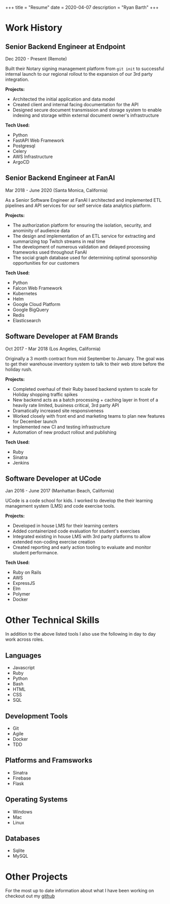 +++
title = "Resume"
date = 2020-04-07
description = "Ryan Barth"
+++
# Work History

## Senior Backend Engineer at Endpoint
Dec 2020 - Present (Remote)

Built their Notary signing management platform from `git init` to successful
internal launch to our regional rollout to the expansion of our 3rd party
integration.

**Projects:**
* Architected the initial application and data model
* Created client and internal facing documentation for the API
* Designed secure document transmission and storage system to enable indexing
  and storage within external document owner's infrastructure

**Tech Used:**
* Python
* FastAPI Web Framework
* Postgresql
* Celery
* AWS Infrastructure
* ArgoCD

## Senior Backend Engineer at FanAI
Mar 2018 - June 2020 (Santa Monica, California)

As a Senior Software Engineer at FanAI I architected and implemented ETL
pipelines and API services for our self service data analytics platform.

**Projects:**
* The authorization platform for ensuring the isolation, security, and anominity
  of audience data
* The design and implementation of an ETL service for extracting and summarizing
  top Twitch streams in real time
* The development of numerous validation and delayed processing frameworks used
  throughout FanAI
* The social graph database used for determining optimal sponsorship
  opportunities for our customers

**Tech Used:**
* Python
* Falcon Web Framework
* Kubernetes
* Helm
* Google Cloud Platform
* Google BigQuery
* Redis
* Elasticsearch

## Software Developer at FAM Brands
Oct 2017 - Mar 2018 (Los Angeles, California)

Originally a 3 month contract from mid September to January. The goal was to get
their warehouse inventory system to talk to their web store before the holiday
rush.

**Projects:**

* Completed overhaul of their Ruby based backend system to scale for Holiday
  shopping traffic spikes
* New backend acts as a batch processing + caching layer in front of a heavily
  rate limited, business critical, 3rd party API
* Dramatically increased site responsiveness
* Worked closely with front end and marketing teams to plan new features for
  December launch
* Implemented new CI and testing infrastructure
* Automation of new product rollout and publishing

**Tech Used:**
* Ruby
* Sinatra
* Jenkins


## Software Developer at UCode
Jan 2016 - June 2017 (Manhattan Beach, California)

UCode is a code school for kids. I worked to develop the their learning
management system (LMS) and code exercise tools.

**Projects:**
* Developed in house LMS for their learning centers
* Added containerized code evaluation for student's exercises
* Integrated existing in house LMS with 3rd party platforms to allow extended
  non-coding exercise creation
* Created reporting and early action tooling to evaluate and monitor student
  performance.

**Tech Used:**
* Ruby on Rails
* AWS
* ExpressJS
* Elm
* Polymer
* Docker

# Other Technical Skills
In addition to the above listed tools I also use the following in day to day
work across roles.

## Languages
* Javascript
* Ruby
* Python
* Bash
* HTML
* CSS
* SQL

## Development Tools
* Git
* Agile
* Docker
* TDD

## Platforms and Framsworks
* Sinatra
* Firebase
* Flask

## Operating Systems
* Windows
* Mac
* Linux

## Databases
* Sqlite
* MySQL

# Other Projects
For the most up to date information about what I have been working on checkout
out my [github](https://github.com/r-bar)
